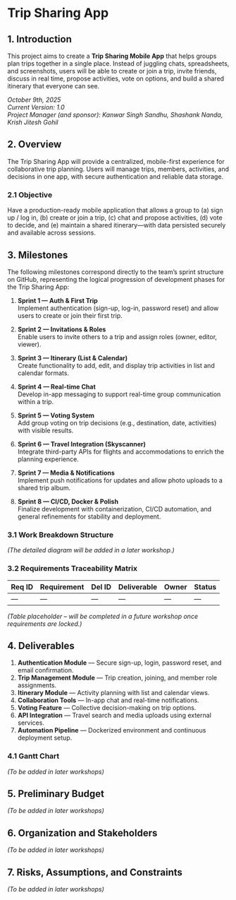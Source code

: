 # Trip Sharing App

## 1. Introduction

This project aims to create a **Trip Sharing Mobile App** that helps groups plan trips together in a single place. Instead of juggling chats, spreadsheets, and screenshots, users will be able to create or join a trip, invite friends, discuss in real time, propose activities, vote on options, and build a shared itinerary that everyone can see.

*October 9th, 2025*  
*Current Version: 1.0*  
*Project Manager (and sponsor): Kanwar Singh Sandhu, Shashank Nanda, Krish Jitesh Gohil*

## 2. Overview

The Trip Sharing App will provide a centralized, mobile-first experience for collaborative trip planning. Users will manage trips, members, activities, and decisions in one app, with secure authentication and reliable data storage.

### 2.1 Objective

Have a production-ready mobile application that allows a group to (a) sign up / log in, (b) create or join a trip, (c) chat and propose activities, (d) vote to decide, and (e) maintain a shared itinerary—with data persisted securely and available across sessions.

## 3. Milestones

The following milestones correspond directly to the team’s sprint structure on GitHub, representing the logical progression of development phases for the Trip Sharing App:

1. **Sprint 1 — Auth & First Trip**  
   Implement authentication (sign-up, log-in, password reset) and allow users to create or join their first trip.

2. **Sprint 2 — Invitations & Roles**  
   Enable users to invite others to a trip and assign roles (owner, editor, viewer).

3. **Sprint 3 — Itinerary (List & Calendar)**  
   Create functionality to add, edit, and display trip activities in list and calendar formats.

4. **Sprint 4 — Real-time Chat**  
   Develop in-app messaging to support real-time group communication within a trip.

5. **Sprint 5 — Voting System**  
   Add group voting on trip decisions (e.g., destination, date, activities) with visible results.

6. **Sprint 6 — Travel Integration (Skyscanner)**  
   Integrate third-party APIs for flights and accommodations to enrich the planning experience.

7. **Sprint 7 — Media & Notifications**  
   Implement push notifications for updates and allow photo uploads to a shared trip album.

8. **Sprint 8 — CI/CD, Docker & Polish**  
   Finalize development with containerization, CI/CD automation, and general refinements for stability and deployment.


### 3.1 Work Breakdown Structure

*(The detailed diagram will be added in a later workshop.)*

### 3.2 Requirements Traceability Matrix

| Req ID | Requirement | Del ID | Deliverable | Owner | Status |
|---------|--------------|--------|--------------|--------|---------|
| — | — | — | — | — | — |

*(Table placeholder – will be completed in a future workshop once requirements are locked.)*

## 4. Deliverables

1. **Authentication Module** — Secure sign-up, login, password reset, and email confirmation.  
2. **Trip Management Module** — Trip creation, joining, and member role assignments.  
3. **Itinerary Module** — Activity planning with list and calendar views.  
4. **Collaboration Tools** — In-app chat and real-time notifications.  
5. **Voting Feature** — Collective decision-making on trip options.  
6. **API Integration** — Travel search and media uploads using external services.  
7. **Automation Pipeline** — Dockerized environment and continuous deployment setup.

### 4.1 Gantt Chart  
*(To be added in later workshops)*  

## 5. Preliminary Budget  
*(To be added in later workshops)*  

## 6. Organization and Stakeholders  
*(To be added in later workshops)*    

## 7. Risks, Assumptions, and Constraints  
*(To be added in later workshops)*    